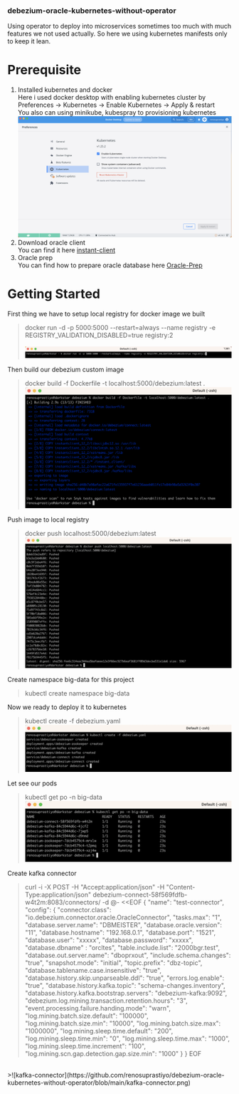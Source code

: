### debezium-oracle-kubernetes-without-operator

Using operator to deploy into microservices sometimes too much with much features we not used actually. So here we using kubernetes manifests only to keep it lean.
# Prerequisite
1. Installed kubernetes and docker <br />
Here i used docker desktop with enabling kubernetes cluster by Preferences -> Kubernetes -> Enable Kubernetes -> Apply & restart <br />
You also can using minikube, kubespray to provisioning kubernetes
![docker-desktop](https://github.com/renosuprastiyo/debezium-oracle-kubernetes-without-operator/blob/main/docker-desktop.png)
2. Download oracle client <br />
You can find it here [instant-client](https://www.oracle.com/database/technologies/instant-client/downloads.html) <br />
3. Oracle prep <br />
You can find how to prepare oracle database here [Oracle-Prep](https://debezium.io/documentation/reference/stable/connectors/oracle.html#_preparing_the_database)<br />
# Getting Started
First thing we have to setup local registry for docker image we built
>docker run -d -p 5000:5000 --restart=always --name registry -e REGISTRY_VALIDATION_DISABLED=true registry:2<br /><br />
>![local-registry](https://github.com/renosuprastiyo/debezium-oracle-kubernetes-without-operator/blob/main/local-registry.png)<br />

Then build our debezium custom image
>docker build -f Dockerfile -t localhost:5000/debezium:latest .<br />
>![build-debezium-custom-image](https://github.com/renosuprastiyo/debezium-oracle-kubernetes-without-operator/blob/main/build-docker-image.png)<br />

Push image to local registry
>docker push localhost:5000/debezium:latest<br />
>![push-image](https://github.com/renosuprastiyo/debezium-oracle-kubernetes-without-operator/blob/main/push-image.png)<br />

Create namespace big-data for this project
>kubectl create namespace big-data<br />

Now we ready to deploy it to kubernetes
>kubectl create -f debezium.yaml<br />
>![deploy-kubernetes](https://github.com/renosuprastiyo/debezium-oracle-kubernetes-without-operator/blob/main/deploy-kubernetes.png)<br />

Let see our pods
>kubectl get po -n big-data
>![get-pod](https://github.com/renosuprastiyo/debezium-oracle-kubernetes-without-operator/blob/main/get-pod.png)<br />

Create kafka connector
>curl -i -X POST -H "Accept:application/json" -H "Content-Type:application/json" debezium-connect-58f569fdfb-w4t2m:8083/connectors/ -d @- <<EOF
{
    "name": "test-connector",
    "config": {
        "connector.class": "io.debezium.connector.oracle.OracleConnector",
        "tasks.max": "1",
        "database.server.name": "DBMEISTER",
        "database.oracle.version": "11",
        "database.hostname": "192.168.0.1",
        "database.port": "1521",
        "database.user": "xxxxx",
        "database.password": "xxxxx",
        "database.dbname" : "orcltes",
        "table.include.list": "2000bgr.test",
        "database.out.server.name": "dboprxout",
        "include.schema.changes": "true",
        "snapshot.mode": "initial",
        "topic.prefix": "dbz-topic",
        "database.tablename.case.insensitive": "true",
        "database.history.skip.unparseable.ddl": "true",
        "errors.log.enable": "true",
        "database.history.kafka.topic": "schema-changes.inventory",
        "database.history.kafka.bootstrap.servers": "debezium-kafka:9092",
        "debezium.log.mining.transaction.retention.hours": "3",
        "event.processing.failure.handing.mode": "warn",
        "log.mining.batch.size.default": "100000",
        "log.mining.batch.size.min": "10000",
        "log.mining.batch.size.max": "1000000",
        "log.mining.sleep.time.default": "200",
        "log.mining.sleep.time.min": "0",
        "log.mining.sleep.time.max": "1000",
        "log.mining.sleep.time.increment": "100",
        "log.mining.scn.gap.detection.gap.size.min": "1000"
    }
}
EOF
<br />
>![kafka-connector](https://github.com/renosuprastiyo/debezium-oracle-kubernetes-without-operator/blob/main/kafka-connector.png)
